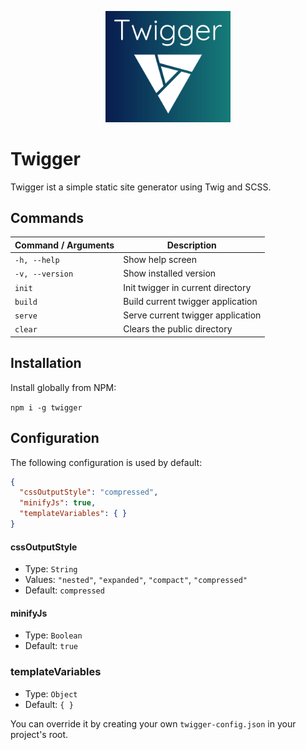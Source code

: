 <p align="center">
	<img src="https://raw.githubusercontent.com/JannikHv/twigger/master/assets/twigger-logo.svg" width="200">
</p>

# Twigger

Twigger ist a simple static site generator using Twig and SCSS.

## Commands

| Command / Arguments | Description                       |
| ------------------- | --------------------------------- |
| `-h, --help`        | Show help screen                  |
| `-v, --version`     | Show installed version            |
| `init`              | Init twigger in current directory |
| `build`             | Build current twigger application |
| `serve`             | Serve current twigger application |
| `clear`             | Clears the public directory       |

## Installation

Install globally from NPM:

`npm i -g twigger`

## Configuration

The following configuration is used by default:

```json
{
  "cssOutputStyle": "compressed",
  "minifyJs": true,
  "templateVariables": { }
}
```

#### cssOutputStyle

- Type: `String`
- Values: `"nested"`, `"expanded"`, `"compact"`, `"compressed"`
- Default: `compressed`

#### minifyJs

- Type: `Boolean`
- Default: `true`

### templateVariables

- Type: `Object`
- Default: `{ }`

You can override it by creating your own `twigger-config.json` in your project's root.
